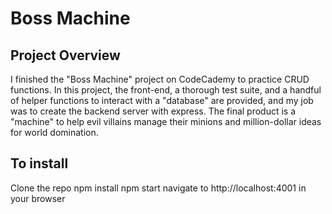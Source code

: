 # Boss Machine

## Project Overview

I finished the "Boss Machine" project on CodeCademy to practice CRUD functions. In this project, the front-end, a thorough test suite, and a handful of helper functions to interact with a "database" are provided, and my job was to create the backend server with express. The final product is a "machine" to help evil villains manage their minions and million-dollar ideas for world domination.

## To install

Clone the repo
npm install
npm start
navigate to http://localhost:4001 in your browser

